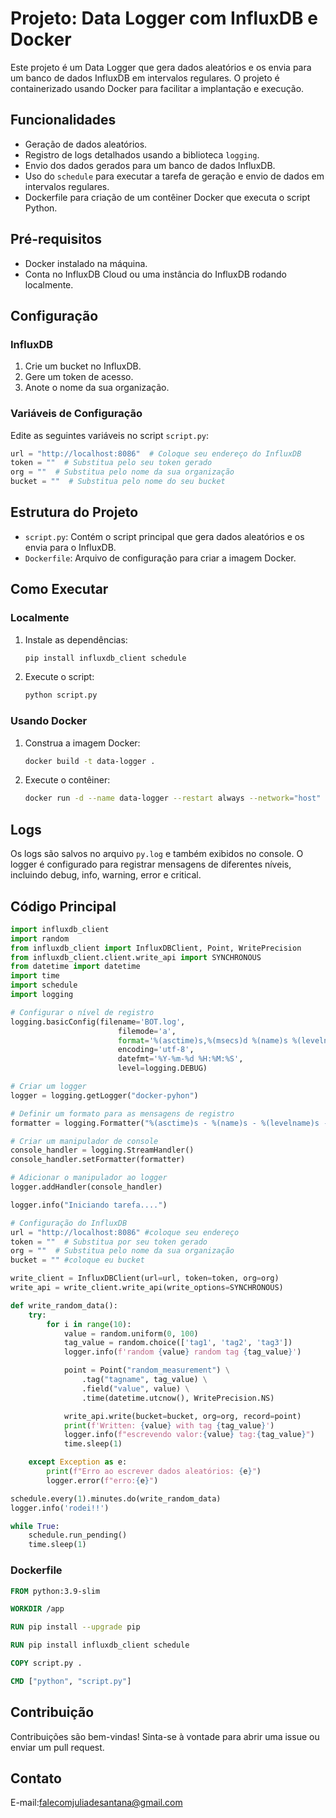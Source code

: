 # Projeto: Data Logger com InfluxDB e Docker

Este projeto é um Data Logger que gera dados aleatórios e os envia para um banco de dados InfluxDB em intervalos regulares. O projeto é containerizado usando Docker para facilitar a implantação e execução.

## Funcionalidades

- Geração de dados aleatórios.
- Registro de logs detalhados usando a biblioteca `logging`.
- Envio dos dados gerados para um banco de dados InfluxDB.
- Uso do `schedule` para executar a tarefa de geração e envio de dados em intervalos regulares.
- Dockerfile para criação de um contêiner Docker que executa o script Python.

## Pré-requisitos

- Docker instalado na máquina.
- Conta no InfluxDB Cloud ou uma instância do InfluxDB rodando localmente.

## Configuração

### InfluxDB

1. Crie um bucket no InfluxDB.
2. Gere um token de acesso.
3. Anote o nome da sua organização.

### Variáveis de Configuração

Edite as seguintes variáveis no script `script.py`:

```python
url = "http://localhost:8086"  # Coloque seu endereço do InfluxDB
token = ""  # Substitua pelo seu token gerado
org = ""  # Substitua pelo nome da sua organização
bucket = ""  # Substitua pelo nome do seu bucket
```

## Estrutura do Projeto

- `script.py`: Contém o script principal que gera dados aleatórios e os envia para o InfluxDB.
- `Dockerfile`: Arquivo de configuração para criar a imagem Docker.

## Como Executar

### Localmente

1. Instale as dependências:

   ```sh
   pip install influxdb_client schedule
   ```

2. Execute o script:

   ```sh
   python script.py
   ```

### Usando Docker

1. Construa a imagem Docker:

   ```sh
   docker build -t data-logger .
   ```

2. Execute o contêiner:

   ```sh
   docker run -d --name data-logger --restart always --network="host" data-logger
   ```

## Logs

Os logs são salvos no arquivo `py.log` e também exibidos no console. O logger é configurado para registrar mensagens de diferentes níveis, incluindo debug, info, warning, error e critical.

## Código Principal

```python
import influxdb_client
import random
from influxdb_client import InfluxDBClient, Point, WritePrecision
from influxdb_client.client.write_api import SYNCHRONOUS
from datetime import datetime
import time
import schedule
import logging

# Configurar o nível de registro
logging.basicConfig(filename='BOT.log',
                        filemode='a',
                        format='%(asctime)s,%(msecs)d %(name)s %(levelname)s %(message)s',
                        encoding='utf-8',
                        datefmt='%Y-%m-%d %H:%M:%S',
                        level=logging.DEBUG)

# Criar um logger
logger = logging.getLogger("docker-pyhon")

# Definir um formato para as mensagens de registro
formatter = logging.Formatter("%(asctime)s - %(name)s - %(levelname)s - %(message)s")

# Criar um manipulador de console
console_handler = logging.StreamHandler()
console_handler.setFormatter(formatter)

# Adicionar o manipulador ao logger
logger.addHandler(console_handler)

logger.info("Iniciando tarefa....")

# Configuração do InfluxDB
url = "http://localhost:8086" #coloque seu endereço
token = ""  # Substitua por seu token gerado
org = ""  # Substitua pelo nome da sua organização
bucket = "" #coloque eu bucket

write_client = InfluxDBClient(url=url, token=token, org=org)
write_api = write_client.write_api(write_options=SYNCHRONOUS)

def write_random_data():
    try:
        for i in range(10):
            value = random.uniform(0, 100)
            tag_value = random.choice(['tag1', 'tag2', 'tag3'])
            logger.info(f'random {value} random tag {tag_value}')

            point = Point("random_measurement") \
                .tag("tagname", tag_value) \
                .field("value", value) \
                .time(datetime.utcnow(), WritePrecision.NS)

            write_api.write(bucket=bucket, org=org, record=point)
            print(f'Written: {value} with tag {tag_value}')
            logger.info(f"escrevendo valor:{value} tag:{tag_value}")
            time.sleep(1)

    except Exception as e:
        print(f"Erro ao escrever dados aleatórios: {e}")
        logger.error(f"erro:{e}")

schedule.every(1).minutes.do(write_random_data)
logger.info('rodei!!')

while True:
    schedule.run_pending()
    time.sleep(1)
```

### Dockerfile

```dockerfile
FROM python:3.9-slim

WORKDIR /app

RUN pip install --upgrade pip

RUN pip install influxdb_client schedule

COPY script.py .

CMD ["python", "script.py"]
```

## Contribuição

Contribuições são bem-vindas! Sinta-se à vontade para abrir uma issue ou enviar um pull request.

## Contato

E-mail:falecomjuliadesantana@gmail.com
